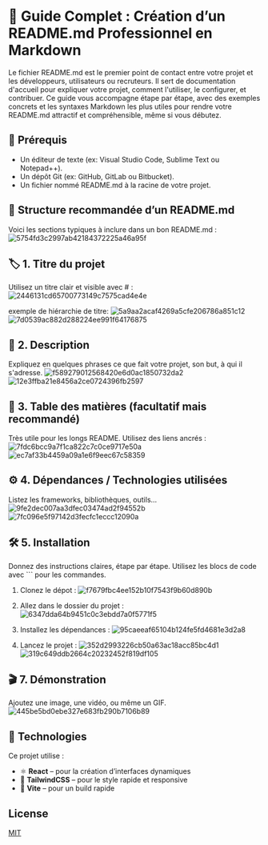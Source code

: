 # 📘 Guide Complet : Création d’un README.md Professionnel en Markdown

Le fichier README.md est le premier point de contact entre votre projet et les développeurs, utilisateurs ou recruteurs. Il sert de documentation d'accueil pour expliquer votre projet, comment l'utiliser, le configurer, et contribuer.
Ce guide vous accompagne étape par étape, avec des exemples concrets et les syntaxes Markdown les plus utiles pour rendre votre README.md attractif et compréhensible, même si vous débutez.

## 🧰 Prérequis
- Un éditeur de texte (ex: Visual Studio Code, Sublime Text ou Notepad++).
- Un dépôt Git (ex: GitHub, GitLab ou Bitbucket).
- Un fichier nommé README.md à la racine de votre projet.

## 📑 Structure recommandée d’un README.md
Voici les sections typiques à inclure dans un bon README.md :
![5754fd3c2997ab42184372225a46a95f](https://github.com/user-attachments/assets/da3025df-8bb4-4d79-926e-21e8f73c2983)

## 🏷️ 1. Titre du projet
Utilisez un titre clair et visible avec # :
![2446131cd65700773149c7575cad4e4e](https://github.com/user-attachments/assets/f314016c-24f9-4f40-bf28-e2ad76f7c664)

exemple de hiérarchie de titre:
![5a9aa2acaf4269a5cfe206786a851c12](https://github.com/user-attachments/assets/be0bed80-857c-41b8-a5c3-00e8b9f37c21)
![7d0539ac882d288224ee991f64176875](https://github.com/user-attachments/assets/1bed6948-2d3c-4574-9100-d0eb047d1249)

## 📝 2. Description
Expliquez en quelques phrases ce que fait votre projet, son but, à qui il s'adresse.
![f589279012568420e6d0ac1850732da2](https://github.com/user-attachments/assets/5ec3a5dc-c585-41ff-90f0-3845d270a222)
![12e3ffba21e8456a2ce0724396fb2597](https://github.com/user-attachments/assets/7af286de-7670-44db-bf68-9c8af84ddbcb)

## 🧭 3. Table des matières (facultatif mais recommandé)
Très utile pour les longs README. Utilisez des liens ancrés :
![7fdc6bcc9a7f1ca822c7c0ce9717e50a](https://github.com/user-attachments/assets/5000bd6d-16bd-41e0-8204-874f06026a1d)
![ec7af33b4459a09a1e6f9eec67c58359](https://github.com/user-attachments/assets/2dc09880-35e6-4db2-abc5-780936d63924)

## ⚙️ 4. Dépendances / Technologies utilisées
Listez les frameworks, bibliothèques, outils…
![9fe2dec007aa3dfec03474ad2f94552b](https://github.com/user-attachments/assets/8a56380a-45e6-446f-a644-decc8771a355)
![7fc096e5f97142d3fecfc1eccc12090a](https://github.com/user-attachments/assets/12f8333e-83d0-4283-97ba-7c03f57afea1)

## 🛠️ 5. Installation
Donnez des instructions claires, étape par étape. Utilisez les blocs de code avec ``` pour les commandes.
1. Clonez le dépot :
![f7679fbc4ee152b10f7543f9b60d890b](https://github.com/user-attachments/assets/ad5d255d-ca4b-4070-a723-d9324fc5dc3d)

2. Allez dans le dossier du projet :
![6347dda64b9451c0c3ebdd7a0f5771f5](https://github.com/user-attachments/assets/c8c15c3a-ffe0-4a97-81b1-eb9fdf0b85da)

3. Installez les dépendances :
![95caeeaf65104b124fe5fd4681e3d2a8](https://github.com/user-attachments/assets/646e1665-7d92-4202-bc7e-e98e3f205591)

4. Lancez le projet :
![352d2993226cb50a63ac18acc85bc4d1](https://github.com/user-attachments/assets/244ba0f9-9482-4513-8d39-e4dd0d958607)
![319c649ddb2664c20232452f819df105](https://github.com/user-attachments/assets/0a42ba47-64cd-47d2-953c-4a3c4c6e6c22)

## 🎬 7. Démonstration
Ajoutez une image, une vidéo, ou même un GIF.
![445be5bd0ebe327e683fb290b7106b89](https://github.com/user-attachments/assets/2cd59251-d9ac-445c-9797-d9cf028ad676)









## 🧪 Technologies

Ce projet utilise :

- ⚛️ **React** – pour la création d’interfaces dynamiques
- 🎨 **TailwindCSS** – pour le style rapide et responsive
- 🔧 **Vite** – pour un build rapide






## License

[MIT](https://choosealicense.com/licenses/mit/)

